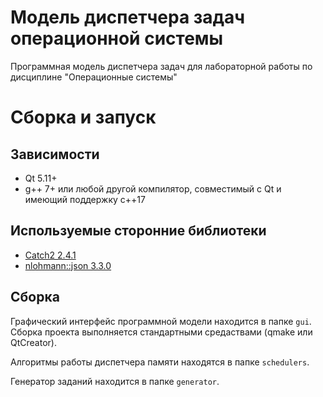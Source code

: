 # Модель диспетчера задач операционной системы

Программная модель диспетчера задач для лабораторной работы по дисциплине "Операционные системы"

# Сборка и запуск

## Зависимости

- Qt 5.11+
- g++ 7+ или любой другой компилятор, совместимый с Qt и имеющий поддержку c++17

## Используемые сторонние библиотеки

- [Catch2 2.4.1](https://github.com/catchorg/Catch2)
- [nlohmann::json 3.3.0](https://github.com/nlohmann/json)

## Сборка

Графический интерфейс программной модели находится в папке `gui`. Сборка проекта выполняется стандартными средаствами (qmake или QtCreator).

Алгоритмы работы диспетчера памяти находятся в папке `schedulers`.

Генератор заданий находится в папке `generator`.
